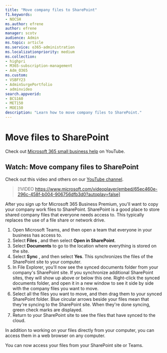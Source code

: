 ```yaml
---
title: "Move company files to SharePoint"
f1.keywords:
- NOCSH
ms.author: efrene
author: efrene
manager: scotv
audience: Admin
ms.topic: article
ms.service: o365-administration
ms.localizationpriority: medium
ms.collection: 
- highpri
- M365-subscription-management 
- Adm_O365
ms.custom: 
- VSBFY23
- AdminSurgePortfolio
- adminvideo
search.appverid:
- BCS160
- MET150
- MOE150
description: "Learn how to move company files to SharePoint."
---
```

# Move files to SharePoint

Check out [Microsoft 365 small business help](https://go.microsoft.com/fwlink/?linkid=2197659) on YouTube.

## Watch: Move company files to SharePoint

Check out this video and others on our [YouTube channel](https://go.microsoft.com/fwlink/?linkid=2198210).

> [!VIDEO https://www.microsoft.com/videoplayer/embed/65ec460e-296c-458f-b004-906756dfb3d0?autoplay=false]

After you sign up for Microsoft 365 Business Premium, you&#39;ll want to copy your company work files to SharePoint. SharePoint is a good place to store shared company files that everyone needs access to. This typically replaces the use of a file share or network drive.

1. Open Microsoft Teams, and then open a team that everyone in your business has access to.
2. Select  **Files** , and then select  **Open in SharePoint**.
3. Select  **Documents** to go to the location where everything is stored on the site.
4. Select  **Sync** , and then select  **Yes**. This synchronizes the files of the SharePoint site to your computer.
5. In File Explorer, you&#39;ll now see the synced documents folder from your company&#39;s SharePoint site. If you synchronize additional SharePoint sites, they will show up above or below this one. Right-click the synced documents folder, and open it in a new window to see it side by side with the company files you want to move.
6. Select all the files you want to move, and then drag them to your synced SharePoint folder. Blue circular arrows beside your files mean that they&#39;re syncing to the SharePoint site. When they&#39;re done syncing, green check marks are displayed.
7. Return to your SharePoint site to see the files that have synced to the cloud.

In addition to working on your files directly from your computer, you can access them in a web browser on any computer.

You can now access your files from your SharePoint site or Teams.